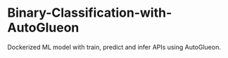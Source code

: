 # Binary-Classification-with-AutoGlueon
Dockerized ML model with train, predict and infer APIs using AutoGlueon.
